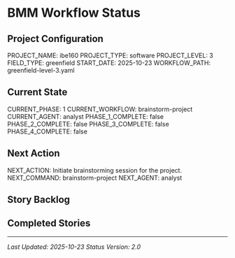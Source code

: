 # BMM Workflow Status

## Project Configuration

PROJECT_NAME: ibe160
PROJECT_TYPE: software
PROJECT_LEVEL: 3
FIELD_TYPE: greenfield
START_DATE: 2025-10-23
WORKFLOW_PATH: greenfield-level-3.yaml

## Current State

CURRENT_PHASE: 1
CURRENT_WORKFLOW: brainstorm-project
CURRENT_AGENT: analyst
PHASE_1_COMPLETE: false
PHASE_2_COMPLETE: false
PHASE_3_COMPLETE: false
PHASE_4_COMPLETE: false

## Next Action

NEXT_ACTION: Initiate brainstorming session for the project.
NEXT_COMMAND: brainstorm-project
NEXT_AGENT: analyst

## Story Backlog



## Completed Stories



---

_Last Updated: 2025-10-23_
_Status Version: 2.0_
